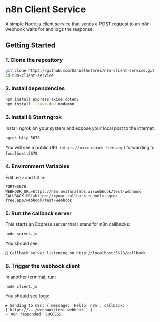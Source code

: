 # n8n Client Service

A simple Node.js client service that sends a POST request to an n8n webhook waits for and logs the response.

## Getting Started

### 1. Clone the repository
```bash
git clone https://github.com/DanielAntares/n8n-client-service.git
cd n8n-client-service
```
### 2. Install dependencies
```bash
npm install express axios dotenv
npm install --save-dev nodemon
```
### 3. Install & Start ngrok
Install ngrok on your system and expose your local port to the internet:
```bash
ngrok http 5678
```
You will see a public URL (`https://xxxx.ngrok-free.app`) forwarding to `localhost:5678`.

### 4. Environment Variables

Edit .env and fill in:
```dotenv
PORT=5678
WEBHOOK_URL=https://n8n.avataralabs.ai/webhook/test-webhook
CALLBACK_URL=https://<your-callback-tunnel>.ngrok-free.app/webhook/test-webhook
```
### 5. Run the callback server
This starts an Express server that listens for n8n callbacks:
```bash
node server.js
```
You should see:
```
🚀 Callback server listening on http://localhost:5678/callback
```

### 6. Trigger the webhook client
In another terminal, run:
```
node client.js
```
You should see logs:
```
▶️ Sending to n8n: { message: 'Hello, n8n', callback: ['https://.../webhook/test-webhook'] }
✅ n8n responded: SUCCESS
```
